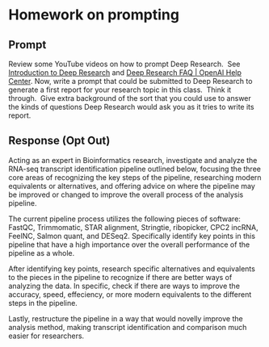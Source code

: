 # Homework on prompting

## Prompt

Review some YouTube videos on how to prompt Deep Research.  See [Introduction to Deep Research](https://www.google.com/url?q=https://youtu.be/YkCDVn3_wiw?si%3DQksFfSOCK12XiWdz&sa=D&source=calendar&ust=1739830180828003&usg=AOvVaw2nOr06ixMgM9oxCYzSJVSz) and [Deep Research FAQ | OpenAI Help Center](https://www.google.com/url?q=https://help.openai.com/en/articles/10500283-deep-research-faq&sa=D&source=calendar&ust=1739830180828003&usg=AOvVaw3LXc18YOb7_vhGaSfrrfj_). Now, write a prompt that could be submitted to Deep Research to generate a first report for your research topic in this class.  Think it through.  Give extra background of the sort that you could use to answer the kinds of questions Deep Research would ask you as it tries to write its report.

## Response (Opt Out)

Acting as an expert in Bioinformatics research, investigate and analyze the RNA-seq transcript identification pipeline outlined below, focusing the three core areas of recognizing the key steps of the pipeline, researching modern equivalents or alternatives, and offering advice on where the pipeline may be improved or changed to improve the overall process of the analysis pipeline.

The current pipeline process utilizes the following pieces of software: FastQC, Trimmomatic, STAR alignment, Stringtie, ribopicker, CPC2 incRNA, FeelNC, Salmon quant, and DESeq2. Specifically identify key points in this pipeline that have a high importance over the overall performance of the pipeline as a whole.

After identifying key points, research specific alternatives and equivalents to the pieces in the pipeline to recognize if there are better ways of analyzing the data. In specific, check if there are ways to improve the accuracy, speed, effeciency, or more modern equivalents to the different steps in the pipeline.

Lastly, restructure the pipeline in a way that would novelly improve the analysis method, making transcript identification and comparison much easier for researchers.
